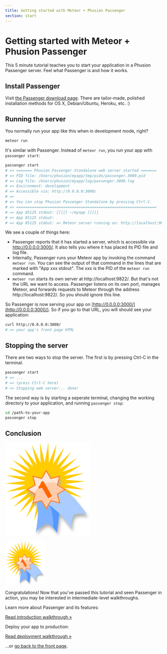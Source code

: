 ```yaml
---
title: Getting started with Meteor + Phusion Passenger
section: start
---
```

# Getting started with Meteor + Phusion Passenger

<p class="lead">This 5 minute tutorial teaches you to start your application in a Phusion Passenger server. Feel what Passenger is and how it works.</p>

## Install Passenger

Visit [the Passenger download page](https://www.phusionpassenger.com/download#open_source). There are tailor-made, polished installation methods for OS X, Debian/Ubuntu, Heroku, etc. :)

## Running the server

You normally run your app like this when in development mode, right?

~~~bash
meteor run
~~~

It's similar with Passenger. Instead of `meteor run`, you run your app with `passenger start`:

~~~bash
passenger start
# => ======= Phusion Passenger Standalone web server started =======
# => PID file: /Users/phusion/myapp/tmp/pids/passenger.3000.pid
# => Log file: /Users/phusion/myapp/log/passenger.3000.log
# => Environment: development
# => Accessible via: http://0.0.0.0:3000/
# => 
# => You can stop Phusion Passenger Standalone by pressing Ctrl-C.
# => ===============================================================
# => App 85125 stdout: [[[[[ ~/myapp ]]]]]
# => App 85125 stdout: 
# => App 85125 stdout: => Meteor server running on: http://localhost:9822/
~~~

We see a couple of things here:

 * Passenger reports that it has started a server, which is accessible via http://0.0.0.0:3000/. It also tells you where it has placed its PID file and log file.
 * Internally, Passenger runs your Meteor app by invoking the command `meteor run`. You can see the output of that command in the lines that are marked with "App xxx stdout". The xxx is the PID of the `meteor run` command.
 * `meteor run` starts its own server at http://localhost:9822/. But that's not the URL we want to access. Passenger listens on its own port, manages Meteor, and forwards requests to Meteor through the address http://localhost:9822/. So you should ignore this line.

So Passenger is now serving your app on [http://0.0.0.0:3000/](http://0.0.0.0:3000/). So if you go to that URL, you will should see your application:

~~~bash
curl http://0.0.0.0:3000/
# => your app's front page HTML
~~~

## Stopping the server

There are two ways to stop the server. The first is by pressing Ctrl-C in the terminal.

~~~bash
passenger start
# => ...
# => (press Ctrl-C here)
# => Stopping web server... done!
~~~

The second way is by starting a seperate terminal, changing the working directory to your application, and running `passenger stop`:

~~~bash
cd /path-to-your-app
passenger stop
~~~

## Conclusion

<p class="hidden-xs"><img src="../../images/award.png" alt="Achievement unlocked. Image taken from https://openclipart.org/detail/60109/award-symbol-by-sheikh_tuhin" class="pull-right"></p>
<p class="visible-xs text-center"><img src="../../images/award.png" alt="Achievement unlocked. Image taken from https://openclipart.org/detail/60109/award-symbol-by-sheikh_tuhin" width="128"></p>

Congratulations! Now that you've passed this tutorial and seen Passenger in action, you may be interested in intermediate-level walkthroughs.

Learn more about Passenger and its features:

<a href="../intro/meteor/" class="btn btn-primary">Read introduction walkthrough &raquo;</a>

Deploy your app to production:

<a href="../deploy/meteor/" class="btn btn-primary">Read deployment walkthrough &raquo;</a>

...or <a href="../..">go back to the front page</a>.
